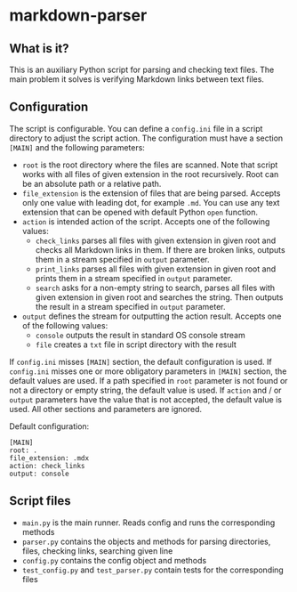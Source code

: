 # markdown-parser

## What is it? 

This is an auxiliary Python script for parsing and checking text files. The main problem it solves is verifying Markdown links between text files. 

## Configuration

The script is configurable. You can define a `config.ini` file in a script directory to adjust the script action. The configuration must have a section `[MAIN]` and the following parameters:
* `root` is the root directory where the files are scanned. Note that script works with all files of given extension in the root recursively. Root can be an absolute path or a relative path. 
* `file_extension` is the extension of files that are being parsed. Accepts only one value with leading dot, for example `.md`. You can use any text extension that can be opened with default Python `open` function.
* `action` is intended action of the script. Accepts one of the following values: 
  * `check_links` parses all files with given extension in given root and checks all Markdown links in them. If there are broken links, outputs them in a stream specified in `output` parameter.
  * `print_links` parses all files with given extension in given root and prints them in a stream specified in `output` parameter.
  * `search` asks for a non-empty string to search, parses all files with given extension in given root and searches the string. Then outputs the result in a stream specified in `output` parameter.
* `output` defines the stream for outputting the action result. Accepts one of the following values:
  * `console` outputs the result in standard OS console stream
  * `file` creates a `txt` file in script directory with the result 

If `config.ini` misses `[MAIN]` section, the default configuration is used.
If `config.ini` misses one or more obligatory parameters in `[MAIN]` section, the default values are used.
If a path specified in `root` parameter is not found or not a directory or empty string, the default value is used.
If `action` and / or `output` parameters have the value that is not accepted, the default value is used.
All other sections and parameters are ignored.

Default configuration:
```commandline
[MAIN]
root: .
file_extension: .mdx
action: check_links
output: console
```

## Script files

* `main.py` is the main runner. Reads config and runs the corresponding methods
* `parser.py` contains the objects and methods for parsing directories, files, checking links, searching given line
* `config.py` contains the config object and methods
* `test_config.py` and `test_parser.py` contain tests for the corresponding files